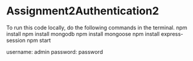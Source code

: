 # Assignment2Authentication2
To run this code locally, do the following commands in the terminal.
npm install
npm install mongodb
npm install mongoose
npm install express-session
npm start


username: admin
password: password
